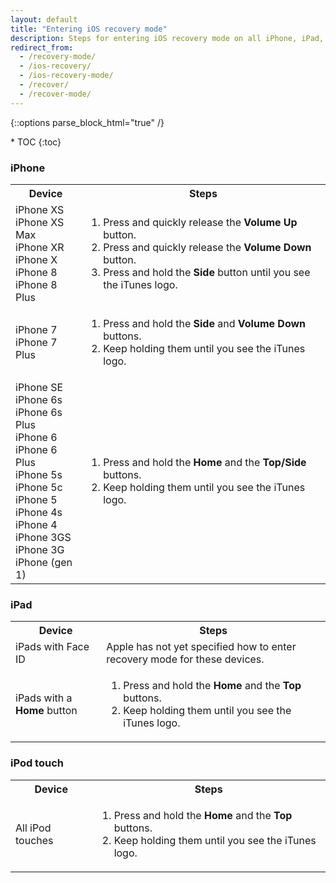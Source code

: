 ```yaml
---
layout: default
title: "Entering iOS recovery mode"
description: Steps for entering iOS recovery mode on all iPhone, iPad, and iPod touch models.
redirect_from: 
  - /recovery-mode/
  - /ios-recovery/
  - /ios-recovery-mode/
  - /recover/
  - /recover-mode/
---
```

{::options parse_block_html="true" /}

<div id="compact-toc">
* TOC
{:toc}
</div>

### iPhone

<table class="full-width">
  <tr>
    <th>Device</th>
    <th>Steps</th>
  </tr>
  <tr>
    <td>
      iPhone XS<br>
      iPhone XS Max<br>
      iPhone XR<br>
      iPhone X<br>
      iPhone 8<br>
      iPhone 8 Plus
    </td>
    <td>
      <ol>
        <li>Press and quickly release the <strong>Volume Up</strong> button.</li>
        <li>Press and quickly release the <strong>Volume Down</strong> button.</li>
        <li>Press and hold the <strong>Side</strong> button until you see the iTunes logo.</li>
      </ol>
    </td>
  </tr>
  <tr>
    <td>
      iPhone 7<br>
      iPhone 7 Plus
    </td>
    <td>
      <ol>
        <li>Press and hold the <strong>Side</strong> and <strong>Volume Down</strong> buttons.</li>
        <li>Keep holding them until you see the iTunes logo.</li>
      </ol>
    </td>
  </tr>
  <tr>
    <td>
      iPhone SE<br>
      iPhone 6s<br>
      iPhone 6s Plus<br>
      iPhone 6<br>
      iPhone 6 Plus<br>
      iPhone 5s<br>
      iPhone 5c<br>
      iPhone 5<br>
      iPhone 4s<br>
      iPhone 4<br>
      iPhone 3GS<br>
      iPhone 3G<br>
      iPhone (gen 1)
    </td>
    <td>
      <ol>
        <li>Press and hold the <strong>Home</strong> and the <strong>Top/Side</strong> buttons.</li>
        <li>Keep holding them until you see the iTunes logo.</li>
      </ol>
    </td>
  </tr>
</table>

### iPad

<table class="full-width">
  <tr>
    <th>Device</th>
    <th>Steps</th>
  </tr>
  <tr>
    <td>
      iPads with Face ID
    </td>
    <td>
      Apple has not yet specified how to enter recovery mode for these devices.
    </td>
  </tr>
  <tr>
    <td>
      iPads with a <strong>Home</strong> button
    </td>
    <td>
      <ol>
        <li>Press and hold the <strong>Home</strong> and the <strong>Top</strong> buttons.</li>
        <li>Keep holding them until you see the iTunes logo.</li>
      </ol>
    </td>
  </tr>
</table>

### iPod touch

<table class="full-width">
  <tr>
    <th>Device</th>
    <th>Steps</th>
  </tr>
  <tr>
    <td>
      All iPod touches
    </td>
    <td>
      <ol>
        <li>Press and hold the <strong>Home</strong> and the <strong>Top</strong> buttons.</li>
        <li>Keep holding them until you see the iTunes logo.</li>
      </ol>
    </td>
  </tr>
</table>
